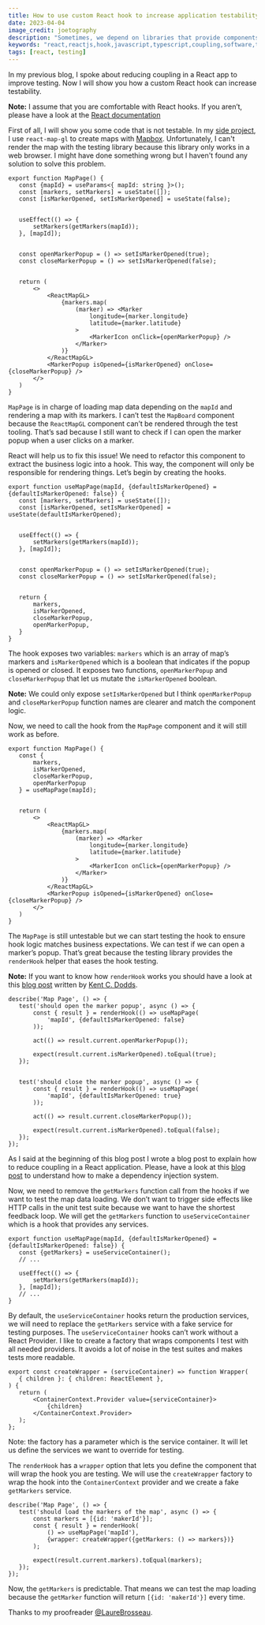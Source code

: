 ```yaml
---
title: How to use custom React hook to increase application testability
date: 2023-04-04
image_credit: joetography
description: "Sometimes, we depend on libraries that provide components which cannot be well rendered in the test environment. That means we cannot test some parts of an application. Learn how to use a React hook to prevent that problem and increase the application testability in this new blog article."
keywords: "react,reactjs,hook,javascript,typescript,coupling,software,testing"
tags: [react, testing]
---
```


In my previous blog, I spoke about reducing coupling in a React app to improve testing. Now I will show you how a custom React hook can increase testability.

**Note:** I assume that you are comfortable with React hooks. If you aren’t, please have a look at the [React documentation](https://reactjs.org/docs/hooks-intro.html)

First of all, I will show you some code that is not testable. In my [side project](https://mymaps.world), I use `react-map-gl` to create maps with [Mapbox](https://www.mapbox.com/). Unfortunately, I can't render the map with the testing library because this library only works in a web browser. I might have done something wrong but I haven't found any solution to solve this problem.

```tsx
export function MapPage() {
   const {mapId} = useParams<{ mapId: string }>();
   const [markers, setMarkers] = useState([]);
   const [isMarkerOpened, setIsMarkerOpened] = useState(false);


   useEffect(() => {
       setMarkers(getMarkers(mapId));
   }, [mapId]);


   const openMarkerPopup = () => setIsMarkerOpened(true);
   const closeMarkerPopup = () => setIsMarkerOpened(false);


   return (
       <>
           <ReactMapGL>
               {markers.map(
                   (marker) => <Marker
                       longitude={marker.longitude}
                       latitude={marker.latitude}
                   >
                       <MarkerIcon onClick={openMarkerPopup} />
                   </Marker>
               )}
           </ReactMapGL>
           <MarkerPopup isOpened={isMarkerOpened} onClose={closeMarkerPopup} />
       </>
   )
}
```

`MapPage` is in charge of loading map data depending on the `mapId` and rendering a map with its markers. I can’t test the `MapBoard` component because the `ReactMapGL` component can’t be rendered through the test tooling. That’s sad because I still want to check if I can open the marker popup when a user clicks on a marker.

React will help us to fix this issue! We need to refactor this component to extract the business logic into a hook. This way, the component will only be responsible for rendering things. Let’s begin by creating the hooks.

```tsx
export function useMapPage(mapId, {defaultIsMarkerOpened} = {defaultIsMarkerOpened: false}) {
   const [markers, setMarkers] = useState([]);
   const [isMarkerOpened, setIsMarkerOpened] = useState(defaultIsMarkerOpened);


   useEffect(() => {
       setMarkers(getMarkers(mapId));
   }, [mapId]);


   const openMarkerPopup = () => setIsMarkerOpened(true);
   const closeMarkerPopup = () => setIsMarkerOpened(false);


   return {
       markers,
       isMarkerOpened,
       closeMarkerPopup,
       openMarkerPopup,
   }
}
```
The hook exposes two variables: `markers` which is an array of map’s markers and `isMarkerOpened` which is a boolean that indicates if the popup is opened or closed. It exposes two functions, `openMarkerPopup` and `closeMarkerPopup` that let us mutate the `isMarkerOpened` boolean.

**Note:** We could only expose `setIsMarkerOpened` but I think `openMarkerPopup` and `closeMarkerPopup` function names are clearer and match the component logic.

Now, we need to call the hook from the `MapPage` component and it will still work as before.

```tsx
export function MapPage() {
   const {
       markers,
       isMarkerOpened,
       closeMarkerPopup,
       openMarkerPopup
   } = useMapPage(mapId);


   return (
       <>
           <ReactMapGL>
               {markers.map(
                   (marker) => <Marker
                       longitude={marker.longitude}
                       latitude={marker.latitude}
                   >
                       <MarkerIcon onClick={openMarkerPopup} />
                   </Marker>
               )}
           </ReactMapGL>
           <MarkerPopup isOpened={isMarkerOpened} onClose={closeMarkerPopup} />
       </>
   )
}
```

The `MapPage` is still untestable but we can start testing the hook to ensure hook logic matches business expectations. We can test if we can open a marker’s popup. That’s great because the testing library provides the `renderHook` helper that eases the hook testing.

**Note:** If you want to know how `renderHook` works you should have a look at this [blog post](https://kentcdodds.com/blog/how-to-test-custom-react-hooks) written by [Kent C. Dodds](https://twitter.com/kentcdodds).

```tsx
describe('Map Page', () => {
   test('should open the marker popup', async () => {
       const { result } = renderHook(() => useMapPage(
           'mapId', {defaultIsMarkerOpened: false}
       ));
       
       act(() => result.current.openMarkerPopup());
       
       expect(result.current.isMarkerOpened).toEqual(true);
   });


   test('should close the marker popup', async () => {
       const { result } = renderHook(() => useMapPage(
           'mapId', {defaultIsMarkerOpened: true}
       ));
       
       act(() => result.current.closeMarkerPopup());

       expect(result.current.isMarkerOpened).toEqual(false);
   });
});
```

As I said at the beginning of this blog post I wrote a blog post to explain how to reduce coupling in a React application. Please, have a look at this [blog post](/how-to-reduce-coupling-in-your-react-app.html) to understand how to make a dependency injection system.

Now, we need to remove the `getMarkers` function call from the hooks if we want to test the map data loading. We don’t want to trigger side effects like HTTP calls in the unit test suite because we want to have the shortest feedback loop. We will get the `getMarkers` function to `useServiceContainer` which is a hook that provides any services.

```tsx
export function useMapPage(mapId, {defaultIsMarkerOpened} = {defaultIsMarkerOpened: false}) {
   const {getMarkers} = useServiceContainer();
   // ...
  
   useEffect(() => {
       setMarkers(getMarkers(mapId));
   }, [mapId]);
   // ...
}
```

By default, the `useServiceContainer` hooks return the production services, we will need to replace the `getMarkers` service with a fake service for testing purposes. The  `useServiceContainer` hooks can’t work without a React Provider. I like to create a factory that wraps components I test with all needed providers. It avoids a lot of noise in the test suites and makes tests more readable.

```tsx
export const createWrapper = (serviceContainer) => function Wrapper(
   { children }: { children: ReactElement },
) {
   return (
       <ContainerContext.Provider value={serviceContainer}>
           {children}
       </ContainerContext.Provider>
   );
};
```

Note: the factory has a parameter which is the service container. It will let us define the services we want to override for testing.

The `renderHook` has a `wrapper` option that lets you define the component that will wrap the hook you are testing. We will use the `createWrapper` factory to wrap the hook into the `ContainerContext` provider and we create a fake `getMarkers` service.

```tsx
describe('Map Page', () => {
   test('should load the markers of the map', async () => {
       const markers = [{id: 'makerId'}];
       const { result } = renderHook(
           () => useMapPage('mapId'),
           {wrapper: createWrapper({getMarkers: () => markers})}
       );
       
       expect(result.current.markers).toEqual(markers);
   });
});
```

Now, the `getMarkers` is predictable. That means we can test the map loading because the `getMarker` function will return `[{id: 'makerId'}]` every time.

Thanks to my proofreader [@LaureBrosseau](https://www.linkedin.com/in/laurebrosseau).
